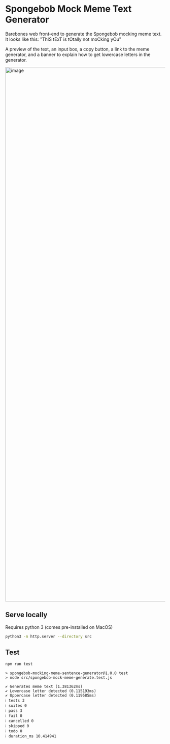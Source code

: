 # Spongebob Mock Meme Text Generator

Barebones web front-end to generate the Spongebob mocking meme text. It looks like this: "ThIS tExT is tOtally not moCking yOu"

A preview of the text, an input box, a copy button, a link to the meme generator, and a banner to explain how to get lowercase letters in the generator.

<img width="1678" alt="image" src="https://github.com/ChrisSMendoza/spongebob-mocking-meme-sentence-generator/assets/26401028/48eb96db-45a1-4ac3-ba0e-e044cf4e87df">

## Serve locally
Requires python 3 (comes pre-installed on MacOS)
```sh
python3 -m http.server --directory src
```

## Test
```sh
npm run test
```

```
> spongebob-mocking-meme-sentence-generator@1.0.0 test
> node src/spongebob-mock-meme-generate.test.js

✔ Generates meme text (1.381362ms)
✔ Lowercase letter detected (0.115193ms)
✔ Uppercase letter detected (0.119585ms)
ℹ tests 3
ℹ suites 0
ℹ pass 3
ℹ fail 0
ℹ cancelled 0
ℹ skipped 0
ℹ todo 0
ℹ duration_ms 10.414941
```